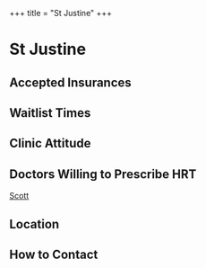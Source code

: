+++
title = "St Justine"
+++

# St Justine
## Accepted Insurances
## Waitlist Times
## Clinic Attitude
## Doctors Willing to Prescribe HRT
[Scott](@/blog/doctors/doctor-template.md)
## Location
## How to Contact
